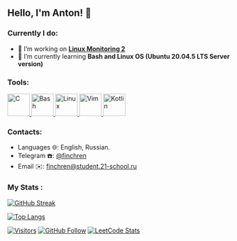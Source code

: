 ## Hello, I'm Anton! 👋
### Currently I do:
- 🔭 I’m working on **[Linux Monitoring 2](https://github.com/finchren/School21_main_education/tree/main/linux_monitoring_v2)**
- 🌱 I’m currently learning **Bash and Linux OS (Ubuntu 20.04.5 LTS Server version)**

### Tools:
<a href="https://en.wikipedia.org/wiki/C_(programming_language)">
  <img src="https://i.imgur.com/zINUxVf.png" alt="C" width="50"/>
</a>
<a href="https://www.wikiwand.com/en/Bash_(Unix_shell)">
  <img src="https://upload.wikimedia.org/wikipedia/commons/thumb/4/4b/Bash_Logo_Colored.svg/1024px-Bash_Logo_Colored.svg.png" alt="Bash" height="50"/>
</a>
<a href="https://en.wikipedia.org/wiki/Linux">
  <img src="https://upload.wikimedia.org/wikipedia/commons/thumb/3/35/Tux.svg/1200px-Tux.svg.png" alt="Linux" height="50"/>
</a>
<a href="https://www.vim.org/">
  <img src="https://cdn.freebiesupply.com/logos/large/2x/vim-logo-png-transparent.png" alt="Vim" height="50"/>
</a>
<a href="https://kotlinlang.org/">
  <img src="https://upload.wikimedia.org/wikipedia/commons/thumb/0/06/Kotlin_Icon.svg/2048px-Kotlin_Icon.svg.png" alt="Kotlin" height="50"/>
</a>

### Contacts:
- Languages 🌐: English, Russian.
- Telegram ☎️: [@finchren](https://t.me/finchren)
- Email ✉️: finchren@student.21-school.ru

### My Stats :
[![GitHub Streak](http://github-readme-streak-stats.herokuapp.com?user=finchren&theme=light&hide_border=true&date_format=M%20j%5B%2C%20Y%5D)](https://git.io/streak-stats)

[![Top Langs](https://github-readme-stats.vercel.app/api/top-langs/?username=finchren&layout=compact&theme=vision-friendly-light)](https://github.com/anuraghazra/github-readme-stats)

[![Visitors](https://shields-io-visitor-counter.herokuapp.com/badge?page=finchren&label=visitors&logo=Codeforces&style=for-the-badge&labelColor=black&color=forestgreen)](https://www.youtube.com/watch?v=dQw4w9WgXcQ)
[![GitHub Follow](https://img.shields.io/github/followers/finchren?label=follow&logo=github&style=for-the-badge&labelColor=black)](https://github.com/finchren)
[![LeetCode Stats](https://img.shields.io/badge/dynamic/json?style=for-the-badge&labelColor=black&color=%23ffa116&label=Solved&query=solvedOverTotal&url=https%3A%2F%2Fleetcode-badge.vercel.app%2Fapi%2Fusers%2Ffinchren&logo=leetcode&logoColor=yellow)](https://leetcode.com/finchren/)
